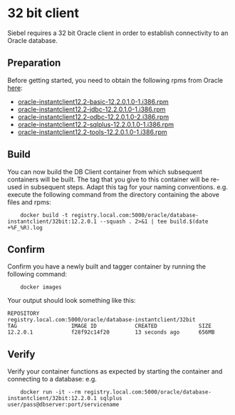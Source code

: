 # 32 bit client

Siebel requires a 32 bit Oracle client in order to establish connectivity to an Oracle database.

## Preparation

Before getting started, you need to obtain the following rpms from Oracle [here](http://www.oracle.com/technetwork/topics/linuxsoft-082809.html):

* [oracle-instantclient12.2-basic-12.2.0.1.0-1.i386.rpm](http://download.oracle.com/otn/linux/instantclient/122010/oracle-instantclient12.2-basic-12.2.0.1.0-1.i386.rpm)
* [oracle-instantclient12.2-jdbc-12.2.0.1.0-1.i386.rpm](http://download.oracle.com/otn/linux/instantclient/122010/oracle-instantclient12.2-jdbc-12.2.0.1.0-1.i386.rpm)
* [oracle-instantclient12.2-odbc-12.2.0.1.0-2.i386.rpm](http://download.oracle.com/otn/linux/instantclient/122010/oracle-instantclient12.2-odbc-12.2.0.1.0-2.i386.rpm)
* [oracle-instantclient12.2-sqlplus-12.2.0.1.0-1.i386.rpm](http://download.oracle.com/otn/linux/instantclient/122010/oracle-instantclient12.2-sqlplus-12.2.0.1.0-1.i386.rpm)
* [oracle-instantclient12.2-tools-12.2.0.1.0-1.i386.rpm](http://download.oracle.com/otn/linux/instantclient/122010/oracle-instantclient12.2-tools-12.2.0.1.0-1.i386.rpm)

## Build

You can now build the DB Client container from which subsequent containers will be built. The tag that you give to this container will be re-used in subsequent steps. Adapt this tag for your naming conventions. e.g. execute the following command from the directory containing the above files and rpms:

```
    docker build -t registry.local.com:5000/oracle/database-instantclient/32bit:12.2.0.1 --squash . 2>&1 | tee build.$(date +%F_%R).log
```

## Confirm

Confirm you have a newly built and tagger container by running the following command:

```
    docker images
```
Your output should look something like this:
```
REPOSITORY                                                    
registry.local.com:5000/oracle/database-instantclient/32bit   
TAG                 IMAGE ID            CREATED             SIZE
12.2.0.1            f28f92c14f20        13 seconds ago      656MB

```

## Verify

Verify your container functions as expected by starting the container and connecting to a database: e.g.

```
    docker run -it --rm registry.local.com:5000/oracle/database-instantclient/32bit:12.2.0.1 sqlplus user/pass@dbserver:port/servicename
```
